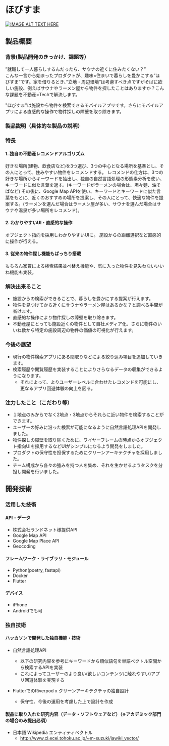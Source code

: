 # ほびすま

[![IMAGE ALT TEXT HERE](https://jphacks.com/wp-content/uploads/2022/08/JPHACKS2022_ogp.jpg)](https://www.youtube.com/watch?v=LUPQFB4QyVo)

## 製品概要
### 背景(製品開発のきっかけ、課題等）
”就職して一人暮らしするんだったら、サウナの近くに住みたくない？”<br>
こんな一言から始まったプロダクトが、趣味×住まいで暮らしを豊かにする”ほびすま”です。家を借りるとき、”立地・周辺環境”は考慮すべき点ですがそばに欲しい施設、例えばサウナやラーメン屋から物件を探したことはありますか？こんな課題を不動産×Techで解決します。<br>

"ほびすま"は施設から物件を検索できるモバイルアプリです。さらにモバイルアプリによる直感的な操作で物件探しの障壁を取り除きます。
### 製品説明（具体的な製品の説明）
### 特長
#### 1. 独自の不動産レコメンドアルゴリズム
好きな場所(建物、飲食店など)を3つ選び、3つの中心となる場所を基準とし、その人にとって、住みやすい物件をレコメンドする。
レコメンドの仕方は、3つの好きな場所からキーワードを抽出し、独自の自然言語処理の形態素分析を使い、キーワードに似た言葉を返す。(キーワードがラーメンの場合は、坦々麺、油そばなど) その後に、Google Map APIを使い、キーワードとキーワードに似た言葉をもとに、近くのおすすめの場所を提案し、その人にとって、快適な物件を提案する。(ラーメンを選んだ場合はラーメン屋が多い、サウナを選んだ場合はサウナや温泉が多い場所をレコメンド)。<br>

#### 2. わかりやすいUI・直感的な操作
オブジェクト指向を採用しわかりやすいUIに。
施設からの距離選択など直感的に操作が行える。

#### 3. 従来の物件探し機能もばっちり搭載
もちろん家賃による検索結果並べ替え機能や、気に入った物件を見失わないいいね機能も実装。

### 解決出来ること
* 施設からの検索ができることで、暮らしを豊かにする提案が行えます。
* 物件を見つけてから近くにサウナやラーメン屋はあるかな？と調べる手間が省けます。
* 直感的な操作により物件探しの障壁を取り除きます。
* 不動産屋にとっても施設近くの物件として自社メディア化、さらに物件のいいね数から特定の施設周辺の物件の価値の可視化が行えます。
### 今後の展望
* 現行の物件検索アプリにある間取りなどによる絞り込み項目を追加していきます。
* 検索履歴や閲覧履歴を実装することによりさらなるデータの収集ができるようになります。
  * それによって、よりユーザーレベルに合わせたレコメンドを可能にし、更なるアプリ回遊体験の向上を図る。
### 注力したこと（こだわり等）
* １地点のみからでなく2地点・3地点からそれらに近い物件を検索することができます。
* ユーザーの好みに沿った検索が可能になるように自然言語処理APIを開発しました。
* 物件探しの障壁を取り除くために、ワイヤーフレームの時点からオブジェクト指向UIを採用するなどUIがシンプルになるよう開発をしました。
* プロダクトの保守性を担保するためにクリーンアーキテクチャを採用しました。
* チーム構成から各々の強みを持つ人を集め、それを生かせるようタスクを分担し開発を行いました。

## 開発技術
### 活用した技術
#### API・データ
* 株式会社ランドネット様提供API
* Google Map API
* Google Map Place API
* Geocoding

#### フレームワーク・ライブラリ・モジュール
* Python(poetry, fastapi)
* Docker
* Flutter

#### デバイス
* iPhone
* Androidでも可

### 独自技術
#### ハッカソンで開発した独自機能・技術
* 自然言語処理API
  * 以下の研究内容を参考にキーワードから類似語句を単語ベクトル空間から検索するAPIを実装
  * これによってユーザーのより良い(欲しいコンテンツに触れやすい)アプリ回遊体験を実現する
  
* FlutterでのRiverpod x クリーンアーキテクチャの独自設計
  * 保守性、今後の運用を考慮した上で設計を作成

#### 製品に取り入れた研究内容（データ・ソフトウェアなど）（※アカデミック部門の場合のみ提出必須）
* 日本語 Wikipedia エンティティベクトル
  * http://www.cl.ecei.tohoku.ac.jp/~m-suzuki/jawiki_vector/
